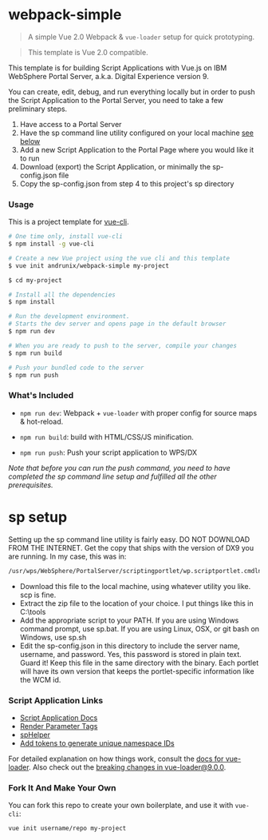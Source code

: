 # webpack-simple

> A simple Vue 2.0 Webpack & `vue-loader` setup for quick prototyping. 

> This template is Vue 2.0 compatible. 

This template is for building Script Applications with Vue.js on IBM
WebSphere Portal Server, a.k.a. Digital Experience version 9. 

You can create, edit, debug, and run everything locally but in order to
push the Script Application to the Portal Server, you need to take a
few preliminary steps. 

1. Have access to a Portal Server
2. Have the sp command line utility configured on your local machine [see below](#sp-setup)
3. Add a new Script Application to the Portal Page where you would like it to run
4. Download (export) the Script Application, or minimally the sp-config.json file 
5. Copy the sp-config.json from step 4 to this project's sp directory


### Usage

This is a project template for [vue-cli](https://github.com/vuejs/vue-cli).

``` bash
# One time only, install vue-cli
$ npm install -g vue-cli

# Create a new Vue project using the vue cli and this template
$ vue init andrunix/webpack-simple my-project

$ cd my-project

# Install all the dependencies
$ npm install

# Run the development environment. 
# Starts the dev server and opens page in the default browser
$ npm run dev

# When you are ready to push to the server, compile your changes
$ npm run build

# Push your bundled code to the server
$ npm run push
```

### What's Included

- `npm run dev`: Webpack + `vue-loader` with proper config for source maps & hot-reload.

- `npm run build`: build with HTML/CSS/JS minification.

- `npm run push`: Push your script application to WPS/DX

*Note that before you can run the push command, you need to have completed the sp command line setup and fulfilled all the other prerequisites.*

# sp setup

Setting up the sp command line utility is fairly easy. DO NOT DOWNLOAD FROM THE INTERNET.
Get the copy that ships with the version of DX9 you are running. In my case, this was in:

``` bash
/usr/wps/WebSphere/PortalServer/scriptingportlet/wp.scriptportlet.cmdln/bin/sp_cmdln.zip
```

* Download this file to the local machine, using whatever utility you like. scp is fine.
* Extract the zip file to the location of your choice. I put things like this in C:\tools
* Add the appropriate script to your PATH. If you are using Windows command prompt, use sp.bat. If you are using Linux, OSX, or git bash on Windows, use sp.sh
* Edit the sp-config.json in this directory to include the server name, username, and password. Yes, this password is stored in plain text. Guard it! Keep this file in the same directory with the binary. Each portlet will have its own version that keeps the portlet-specific information like the WCM id.

### Script Application Links

* [Script Application Docs](https://www.ibm.com/support/knowledgecenter/en/SSYJ99_8.5.0/script-portlet/build_apps.html)
* [Render Parameter Tags](https://www.ibm.com/support/knowledgecenter/en/SSYJ99_8.5.0/script-portlet/render_param_tags.html)
* [spHelper](https://www.ibm.com/support/knowledgecenter/en/SSYJ99_8.5.0/script-portlet/cmd_line_api.html)
* [Add tokens to generate unique namespace IDs](https://www.ibm.com/support/knowledgecenter/en/SSYJ99_8.5.0/script-portlet/cmd_line_push_cmd_patt_rep.html)


For detailed explanation on how things work, consult the [docs for vue-loader](http://vuejs.github.io/vue-loader). Also check out the [breaking changes in vue-loader@9.0.0](https://github.com/vuejs/vue-loader/releases/tag/v9.0.0).

### Fork It And Make Your Own

You can fork this repo to create your own boilerplate, and use it with `vue-cli`:

``` bash
vue init username/repo my-project
```

